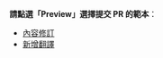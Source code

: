 **請點選「Preview」選擇提交 PR 的範本**：

- [內容修訂](?template=1_cn_doc_fix.md)
- [新增翻譯](?template=2_localization_submission.md)

